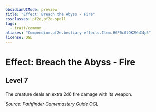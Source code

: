 ```yaml
---
obsidianUIMode: preview
title: "Effect: Breach the Abyss - Fire"
cssclasses: pf2e,pf2e-spell
tags:
  - trait/common
aliases: "Compendium.pf2e.bestiary-effects.Item.HGP0c0tOK2WnC4p5"
license: OGL
---
```

# Effect: Breach the Abyss - Fire
## Level 7
### 






The creature deals an extra 2d6 fire damage with its weapon.

*Source: Pathfinder Gamemastery Guide*
*OGL*